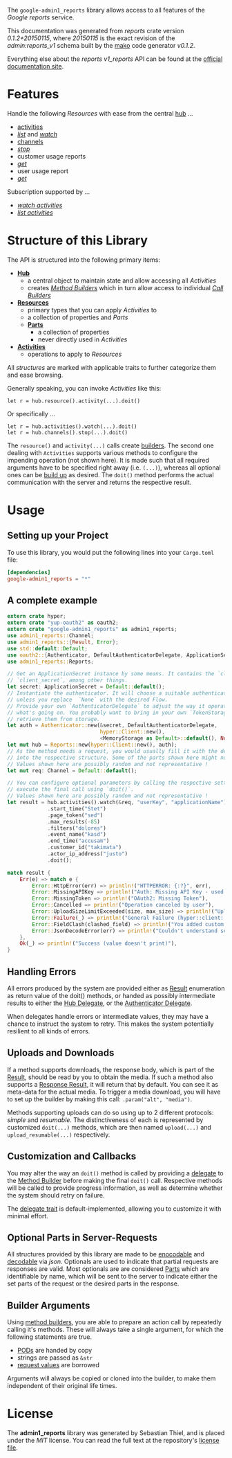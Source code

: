 <!---
DO NOT EDIT !
This file was generated automatically from 'src/mako/api/README.md.mako'
DO NOT EDIT !
-->
The `google-admin1_reports` library allows access to all features of the *Google reports* service.

This documentation was generated from *reports* crate version *0.1.2+20150115*, where *20150115* is the exact revision of the *admin:reports_v1* schema built by the [mako](http://www.makotemplates.org/) code generator *v0.1.2*.

Everything else about the *reports* *v1_reports* API can be found at the
[official documentation site](https://developers.google.com/admin-sdk/reports/).
# Features

Handle the following *Resources* with ease from the central [hub](http://byron.github.io/google-apis-rs/google-admin1_reports/struct.Reports.html) ... 

* [activities](http://byron.github.io/google-apis-rs/google-admin1_reports/struct.Activity.html)
 * [*list*](http://byron.github.io/google-apis-rs/google-admin1_reports/struct.ActivityListCall.html) and [*watch*](http://byron.github.io/google-apis-rs/google-admin1_reports/struct.ActivityWatchCall.html)
* [channels](http://byron.github.io/google-apis-rs/google-admin1_reports/struct.Channel.html)
 * [*stop*](http://byron.github.io/google-apis-rs/google-admin1_reports/struct.ChannelStopCall.html)
* customer usage reports
 * [*get*](http://byron.github.io/google-apis-rs/google-admin1_reports/struct.CustomerUsageReportGetCall.html)
* user usage report
 * [*get*](http://byron.github.io/google-apis-rs/google-admin1_reports/struct.UserUsageReportGetCall.html)


Subscription supported by ...

* [*watch activities*](http://byron.github.io/google-apis-rs/google-admin1_reports/struct.ActivityWatchCall.html)
* [*list activities*](http://byron.github.io/google-apis-rs/google-admin1_reports/struct.ActivityListCall.html)



# Structure of this Library

The API is structured into the following primary items:

* **[Hub](http://byron.github.io/google-apis-rs/google-admin1_reports/struct.Reports.html)**
    * a central object to maintain state and allow accessing all *Activities*
    * creates [*Method Builders*](http://byron.github.io/google-apis-rs/google-admin1_reports/trait.MethodsBuilder.html) which in turn
      allow access to individual [*Call Builders*](http://byron.github.io/google-apis-rs/google-admin1_reports/trait.CallBuilder.html)
* **[Resources](http://byron.github.io/google-apis-rs/google-admin1_reports/trait.Resource.html)**
    * primary types that you can apply *Activities* to
    * a collection of properties and *Parts*
    * **[Parts](http://byron.github.io/google-apis-rs/google-admin1_reports/trait.Part.html)**
        * a collection of properties
        * never directly used in *Activities*
* **[Activities](http://byron.github.io/google-apis-rs/google-admin1_reports/trait.CallBuilder.html)**
    * operations to apply to *Resources*

All *structures* are marked with applicable traits to further categorize them and ease browsing.

Generally speaking, you can invoke *Activities* like this:

```Rust,ignore
let r = hub.resource().activity(...).doit()
```

Or specifically ...

```ignore
let r = hub.activities().watch(...).doit()
let r = hub.channels().stop(...).doit()
```

The `resource()` and `activity(...)` calls create [builders][builder-pattern]. The second one dealing with `Activities` 
supports various methods to configure the impending operation (not shown here). It is made such that all required arguments have to be 
specified right away (i.e. `(...)`), whereas all optional ones can be [build up][builder-pattern] as desired.
The `doit()` method performs the actual communication with the server and returns the respective result.

# Usage

## Setting up your Project

To use this library, you would put the following lines into your `Cargo.toml` file:

```toml
[dependencies]
google-admin1_reports = "*"
```

## A complete example

```Rust
extern crate hyper;
extern crate "yup-oauth2" as oauth2;
extern crate "google-admin1_reports" as admin1_reports;
use admin1_reports::Channel;
use admin1_reports::{Result, Error};
use std::default::Default;
use oauth2::{Authenticator, DefaultAuthenticatorDelegate, ApplicationSecret, MemoryStorage};
use admin1_reports::Reports;

// Get an ApplicationSecret instance by some means. It contains the `client_id` and 
// `client_secret`, among other things.
let secret: ApplicationSecret = Default::default();
// Instantiate the authenticator. It will choose a suitable authentication flow for you, 
// unless you replace  `None` with the desired Flow.
// Provide your own `AuthenticatorDelegate` to adjust the way it operates and get feedback about 
// what's going on. You probably want to bring in your own `TokenStorage` to persist tokens and
// retrieve them from storage.
let auth = Authenticator::new(&secret, DefaultAuthenticatorDelegate,
                              hyper::Client::new(),
                              <MemoryStorage as Default>::default(), None);
let mut hub = Reports::new(hyper::Client::new(), auth);
// As the method needs a request, you would usually fill it with the desired information
// into the respective structure. Some of the parts shown here might not be applicable !
// Values shown here are possibly random and not representative !
let mut req: Channel = Default::default();

// You can configure optional parameters by calling the respective setters at will, and
// execute the final call using `doit()`.
// Values shown here are possibly random and not representative !
let result = hub.activities().watch(&req, "userKey", "applicationName")
             .start_time("Stet")
             .page_token("sed")
             .max_results(-85)
             .filters("dolores")
             .event_name("kasd")
             .end_time("accusam")
             .customer_id("takimata")
             .actor_ip_address("justo")
             .doit();

match result {
    Err(e) => match e {
        Error::HttpError(err) => println!("HTTPERROR: {:?}", err),
        Error::MissingAPIKey => println!("Auth: Missing API Key - used if there are no scopes"),
        Error::MissingToken => println!("OAuth2: Missing Token"),
        Error::Cancelled => println!("Operation canceled by user"),
        Error::UploadSizeLimitExceeded(size, max_size) => println!("Upload size too big: {} of {}", size, max_size),
        Error::Failure(_) => println!("General Failure (hyper::client::Response doesn't print)"),
        Error::FieldClash(clashed_field) => println!("You added custom parameter which is part of builder: {:?}", clashed_field),
        Error::JsonDecodeError(err) => println!("Couldn't understand server reply - maybe API needs update: {:?}", err),
    },
    Ok(_) => println!("Success (value doesn't print)"),
}

```
## Handling Errors

All errors produced by the system are provided either as [Result](http://byron.github.io/google-apis-rs/google-admin1_reports/enum.Result.html) enumeration as return value of 
the doit() methods, or handed as possibly intermediate results to either the 
[Hub Delegate](http://byron.github.io/google-apis-rs/google-admin1_reports/trait.Delegate.html), or the [Authenticator Delegate](http://byron.github.io/google-apis-rs/google-admin1_reports/../yup-oauth2/trait.AuthenticatorDelegate.html).

When delegates handle errors or intermediate values, they may have a chance to instruct the system to retry. This 
makes the system potentially resilient to all kinds of errors.

## Uploads and Downloads
If a method supports downloads, the response body, which is part of the [Result](http://byron.github.io/google-apis-rs/google-admin1_reports/enum.Result.html), should be
read by you to obtain the media.
If such a method also supports a [Response Result](http://byron.github.io/google-apis-rs/google-admin1_reports/trait.ResponseResult.html), it will return that by default.
You can see it as meta-data for the actual media. To trigger a media download, you will have to set up the builder by making
this call: `.param("alt", "media")`.

Methods supporting uploads can do so using up to 2 different protocols: 
*simple* and *resumable*. The distinctiveness of each is represented by customized 
`doit(...)` methods, which are then named `upload(...)` and `upload_resumable(...)` respectively.

## Customization and Callbacks

You may alter the way an `doit()` method is called by providing a [delegate](http://byron.github.io/google-apis-rs/google-admin1_reports/trait.Delegate.html) to the 
[Method Builder](http://byron.github.io/google-apis-rs/google-admin1_reports/trait.CallBuilder.html) before making the final `doit()` call. 
Respective methods will be called to provide progress information, as well as determine whether the system should 
retry on failure.

The [delegate trait](http://byron.github.io/google-apis-rs/google-admin1_reports/trait.Delegate.html) is default-implemented, allowing you to customize it with minimal effort.

## Optional Parts in Server-Requests

All structures provided by this library are made to be [enocodable](http://byron.github.io/google-apis-rs/google-admin1_reports/trait.RequestValue.html) and 
[decodable](http://byron.github.io/google-apis-rs/google-admin1_reports/trait.ResponseResult.html) via *json*. Optionals are used to indicate that partial requests are responses 
are valid.
Most optionals are are considered [Parts](http://byron.github.io/google-apis-rs/google-admin1_reports/trait.Part.html) which are identifiable by name, which will be sent to 
the server to indicate either the set parts of the request or the desired parts in the response.

## Builder Arguments

Using [method builders](http://byron.github.io/google-apis-rs/google-admin1_reports/trait.CallBuilder.html), you are able to prepare an action call by repeatedly calling it's methods.
These will always take a single argument, for which the following statements are true.

* [PODs][wiki-pod] are handed by copy
* strings are passed as `&str`
* [request values](http://byron.github.io/google-apis-rs/google-admin1_reports/trait.RequestValue.html) are borrowed

Arguments will always be copied or cloned into the builder, to make them independent of their original life times.

[wiki-pod]: http://en.wikipedia.org/wiki/Plain_old_data_structure
[builder-pattern]: http://en.wikipedia.org/wiki/Builder_pattern
[google-go-api]: https://github.com/google/google-api-go-client

# License
The **admin1_reports** library was generated by Sebastian Thiel, and is placed 
under the *MIT* license.
You can read the full text at the repository's [license file][repo-license].

[repo-license]: https://github.com/Byron/google-apis-rs/LICENSE.md
